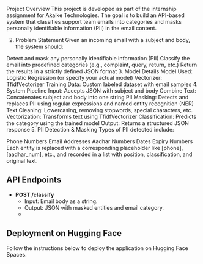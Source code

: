 Project Overview
This project is developed as part of the internship assignment for Akaike Technologies. The goal is to build an API-based system that classifies support team emails into categories and masks personally identifiable information (PII) in the email content.

2. Problem Statement
Given an incoming email with a subject and body, the system should:

Detect and mask any personally identifiable information (PII)
Classify the email into predefined categories (e.g., complaint, query, return, etc.)
Return the results in a strictly defined JSON format
3. Model Details
Model Used: Logistic Regression (or specify your actual model)
Vectorizer: TfidfVectorizer
Training Data: Custom labeled dataset with email samples
4. System Pipeline
Input: Accepts JSON with subject and body
Combine Text: Concatenates subject and body into one string
PII Masking: Detects and replaces PII using regular expressions and named entity recognition (NER)
Text Cleaning: Lowercasing, removing stopwords, special characters, etc.
Vectorization: Transforms text using TfidfVectorizer
Classification: Predicts the category using the trained model
Output: Returns a structured JSON response
5. PII Detection & Masking
Types of PII detected include:

Phone Numbers
Email Addresses
Aadhar Numbers
Dates
Expiry Numbers
Each entity is replaced with a corresponding placeholder like [phone], [aadhar_num], etc., and recorded in a list with position, classification, and original text.

## API Endpoints

- **POST /classify**
  - Input: Email body as a string.
  - Output: JSON with masked entities and email category.
  - 

## Deployment on Hugging Face

Follow the instructions below to deploy the application on Hugging Face Spaces.
